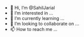 - 👋 Hi, I’m @SahilJarial
- 👀 I’m interested in ...
- 🌱 I’m currently learning ...
- 💞️ I’m looking to collaborate on ...
- 📫 How to reach me ...

<!---
SahilJarial/SahilJarial is a ✨ special ✨ repository because its `README.md` (this file) appears on your GitHub profile.
You can click the Preview link to take a look at your changes.
--->
